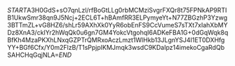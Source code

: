 $START$A3H0GdS+sO7qnLzl/rfBoGtLLg0rbMCMziSvgrFXQr8t75FPNkAP9RTIB1UkwSmr38qn9J5Ncj+2ECL6T+hBAmfRR3ELPymyeYt+N77ZBGzhP3Yzwg3BTTmZL+vG8HZ6/shLr59AXhXk0YyR6obEnFS9CcVumeS7sTXt7xIahXbMYDz8XnA3/ckIYr2hWqQk0u6gn7GM4YokcVtgohqI6ADKeFBA1G+0dGqWqk8qBfKh4MzaPKXhLNxqGZPTrQMRxoAczLmzt1WlHkb13JLgnYSJ4I1ET0DXHfgYY+BGf6Cfx/Y0m2FlzB/T1sPpjpIKMJmqk3wsdC9KDaIpz14imekoCgaRdQbSAHCHqGqjNLA=$END$
